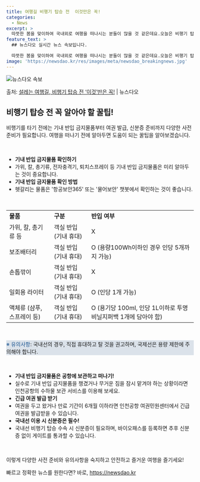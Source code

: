 ```yaml
---
title: 여행길 비행기 탑승 전  이것만은 꼭!
categories:
  - News
excerpt: >
  따뜻한 봄을 맞이하여 국내외로 여행을 떠나시는 분들이 많을 것 같은데요.오늘은 비행기 탑승 전 기내 반입 금…
feature_text: >
  ## 뉴스다오 실시간 뉴스 속보입니다.

  따뜻한 봄을 맞이하여 국내외로 여행을 떠나시는 분들이 많을 것 같은데요.오늘은 비행기 탑승 전 기내 반입 금…
image: 'https://newsdao.kr/res/images/meta/newsdao_breakingnews.jpg'
---
```


![뉴스다오 속보](https://newsdao.kr/res/images/meta/newsdao_breakingnews.jpg)

<p>출처: <a href="https://newsdao.kr/3631" rel="dofollow">설레는 여행길, 비행기 탑승 전 ‘이것’만은 꼭!</a> | 뉴스다오</p>

<h2 data-ke-size="size26">비행기 탑승 전 꼭 알아야 할 꿀팁!</h2>
비행기를 타기 전에는 기내 반입 금지물품부터 여권 발급, 신분증 준비까지 다양한 사전 준비가 필요합니다. 여행을 떠나기 전에 알아두면 도움이 되는 꿀팁을 알아보겠습니다.

<p data-ke-size="size16">&nbsp;</p>

<ul>
  <li><strong>기내 반입 금지물품 확인하기</strong></li>
  <li>가위, 칼, 총기류, 전자충격기, 퇴치스프레이 등 기내 반입 금지물품은 미리 알아두는 것이 중요합니다.</li>
  <li><strong>기내 반입 금지물품 확인 방법</strong></li>
  <li>헷갈리는 물품은 '항공보안365' 또는 '물어보안' 챗봇에서 확인하는 것이 좋습니다.</li>
</ul>

<p data-ke-size="size16">&nbsp;</p>

<table>
  <tr>
    <td><strong>물품</strong></td>
    <td><strong>구분</strong></td>
    <td><strong>반입 여부</strong></td>
  </tr>
  <tr>
    <td>가위, 칼, 총기류 등</td>
    <td>객실 반입(기내 휴대)</td>
    <td>X</td>
  </tr>
  <tr>
    <td>보조배터리</td>
    <td>객실 반입(기내 휴대)</td>
    <td>O (용량100Wh이하인 경우 인당 5개까지 가능)</td>
  </tr>
  <tr>
    <td>손톱깎이</td>
    <td>객실 반입(기내 휴대)</td>
    <td>X</td>
  </tr>
  <tr>
    <td>일회용 라이터</td>
    <td>객실 반입(기내 휴대)</td>
    <td>O (인당 1개 가능)</td>
  </tr>
  <tr>
    <td>액체류 (샴푸, 스프레이 등)</td>
    <td>객실 반입(기내 휴대)</td>
    <td>O (용기당 100ml, 인당 1L이하로 투명비닐지퍼백 1개에 담아야 함)</td>
  </tr>
</table>

<p data-ke-size="size16">&nbsp;</p>

<div style="background-color: #21538527;">
  <span style="color: #1a5490;">※ 유의사항</span>: 국내선의 경우, 직접 휴대하고 탈 것을 권고하며, 국제선은 용량 제한에 주의해야 합니다.
</div>

<p data-ke-size="size16">&nbsp;</p>

<ul>
  <li><strong>기내 반입 금지물품은 공항에 보관하고 떠나기!</strong></li>
  <li>실수로 기내 반입 금지물품을 챙겼거나 무거운 짐을 잠시 맡겨야 하는 상황이라면 인천공항의 수하물 보관 서비스를 이용해 보세요.</li>
  <li><strong>긴급 여권 발급 받기</strong></li>
  <li>여권을 두고 왔거나 만료 기간이 6개월 이하라면 인천공항 여권민원센터에서 긴급 여권을 발급받을 수 있습니다.</li>
  <li><strong>국내선 이용 시 신분증은 필수!</strong></li>
  <li>국내선 비행기 탑승 수속 시 신분증이 필요하며, 바이오패스를 등록하면 추후 신분증 없이 게이트를 통과할 수 있습니다.</li>
</ul>

<p data-ke-size="size16">&nbsp;</p>

이렇게 다양한 사전 준비와 유의사항을 숙지하고 안전하고 즐거운 여행을 즐기세요! 

빠르고 정확한 뉴스를 원한다면? 바로, <a href="https://newsdao.kr" rel="dofollow">https://newsdao.kr</a>


